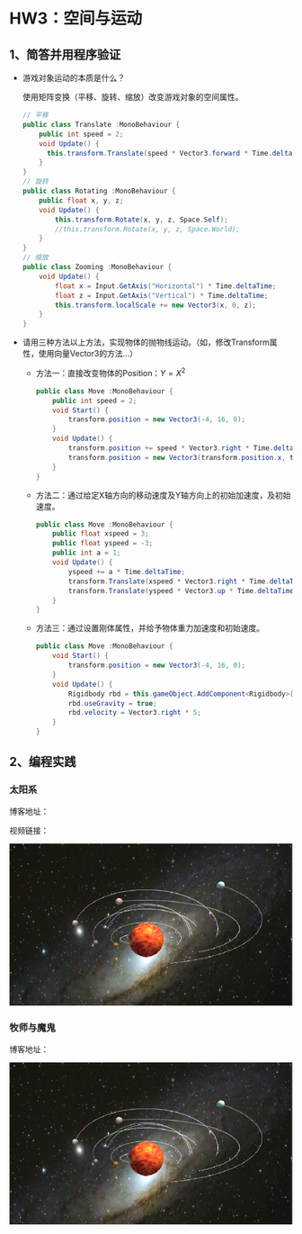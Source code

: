 # HW3：空间与运动

## 1、简答并用程序验证

- 游戏对象运动的本质是什么？

  使用矩阵变换（平移、旋转、缩放）改变游戏对象的空间属性。

  ```c#
  // 平移
  public class Translate :MonoBehaviour {
      public int speed = 2;
      void Update() {
  		this.transform.Translate(speed * Vector3.forward * Time.deltaTime);
      }
  }
  // 旋转
  public class Rotating :MonoBehaviour {
      public float x, y, z;
      void Update() {
          this.transform.Rotate(x, y, z, Space.Self);
          //this.transform.Rotate(x, y, z, Space.World);
      }
  }
  // 缩放
  public class Zooming :MonoBehaviour {
      void Update() {
          float x = Input.GetAxis("Horizontal") * Time.deltaTime;           
          float z = Input.GetAxis("Vertical") * Time.deltaTime;
          this.transform.localScale += new Vector3(x, 0, z);
      }
  }
  ```

- 请用三种方法以上方法，实现物体的抛物线运动。（如，修改Transform属性，使用向量Vector3的方法…）

  - 方法一：直接改变物体的Position：$Y= X^2$

    ```c#
    public class Move :MonoBehaviour {
        public int speed = 2;
        void Start() {
            transform.position = new Vector3(-4, 16, 0);
        }
        void Update() {
            transform.position += speed * Vector3.right * Time.deltaTime;
            transform.position = new Vector3(transform.position.x, transform.position.x * transform.position.x, 0);
        }
    }
    ```

  - 方法二：通过给定X轴方向的移动速度及Y轴方向上的初始加速度，及初始速度。

    ```c#
    public class Move :MonoBehaviour {
        public float xspeed = 3;
        public float yspeed = -3;
        public int a = 1;
        void Update() {
            yspeed += a * Time.deltaTime;
            transform.Translate(xspeed * Vector3.right * Time.deltaTime);
            transform.Translate(yspeed * Vector3.up * Time.deltaTime);
        }
    }
    ```

  - 方法三：通过设置刚体属性，并给予物体重力加速度和初始速度。

    ```c#
    public class Move :MonoBehaviour {
        void Start() {
            transform.position = new Vector3(-4, 16, 0);
        }
        void Update() {
            Rigidbody rbd = this.gameObject.AddComponent<Rigidbody>();
            rbd.useGravity = true;
            rbd.velocity = Vector3.right * 5;
        }
    }
    ```


## 2、编程实践

### 太阳系

博客地址：

视频链接：

![](./img/solar.png)

### 牧师与魔鬼

博客地址：

![](./img/solar.png)



